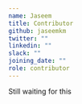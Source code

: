 ```yaml
---
name: Jaseem
title: Contributor
github: jaseemkm
twitter: ""
linkedin: ""
slack: ""
joining_date: ""
role: contributor
---
```


Still waiting for this
